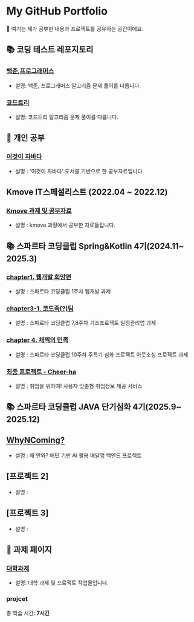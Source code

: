 # My GitHub Portfolio

👋 여기는 제가 공부한 내용과 프로젝트를 공유하는 공간이에요.

## 📚 코딩 테스트 레포지토리
### [백준,프로그래머스](https://github.com/juyangjin/Coding-Test)
- 설명: 백준, 프로그래머스 알고리즘 문제 풀이를 다룹니다.

### [코드트리](https://github.com/juyangjin/Code-Tree)
- 설명: 코드트리 알고리즘 문제 풀이를 다룹니다.

## 🧠 개인 공부
### [이것이 자바다](https://github.com/juyangjin/JAVA-s-Study)
- 설명 : '이것이 자바다' 도서를 기반으로 한 공부자료입니다.

## Kmove IT스페셜리스트 (2022.04 ~ 2022.12)
### [Kmove 과제 및 공부자료](https://github.com/juyangjin/2022_Kmove)
- 설명 : kmove 과정에서 공부한 자료들입니다.

## 📚 스파르타 코딩클럽 Spring&Kotlin 4기(2024.11~ 2025.3)
### [chapter1. 웹개발 희망편](https://github.com/DeaHyun0911/sparta-web-team)
- 설명 : 스파르타 코딩클럽 1주차 웹개발 과제

### [chapter3-1. 코드족(?)팀](https://github.com/cnux9/Newsfeed)
- 설명 : 스파르타 코딩클럽 7,8주차 기초프로젝트 일정관리앱 과제

### [chapter 4. 채찍의 민족](https://github.com/roqkfchqh/outsourcing)
- 설명 : 스파르타 코딩클럽 10주차 주특기 심화 프로젝트 아웃소싱 프로젝트 과제 

### [최종 프로젝트 - Cheer-ha](https://github.com/cheer-ha/cheer-ha)
- 설명 : 취업을 위하여! 사용자 맞춤형 취업정보 제공 서비스

## 📚 스파르타 코딩클럽 JAVA 단기심화 4기(2025.9~ 2025.12)
## [WhyNComing?](https://github.com/WhyWorking2/why-n-coming)
- 설명 : 왜 안와? 배민 기반 AI 활용 배달앱 백엔드 프로젝트 

## [프로젝트 2]
- 설명 : 

## [프로젝트 3]
- 설명 : 

## 📑 과제 페이지
### [대학과제](https://github.com/juyangjin/BU-2017-2022)
- 설명: 대학 과제 및 프로젝트 작업물입니다.


### projcet
총 학습 시간: **7시간**

